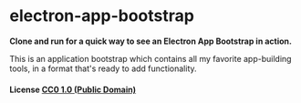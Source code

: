 # electron-app-bootstrap

**Clone and run for a quick way to see an Electron App Bootstrap in action.**

This is an application bootstrap which contains all my favorite app-building tools, in a format that's ready to add functionality.


#### License [CC0 1.0 (Public Domain)](LICENSE.md)
